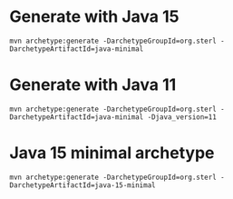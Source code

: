 # Generate with Java 15
```
mvn archetype:generate -DarchetypeGroupId=org.sterl -DarchetypeArtifactId=java-minimal
```
# Generate with Java 11
```
mvn archetype:generate -DarchetypeGroupId=org.sterl -DarchetypeArtifactId=java-minimal -Djava_version=11
```

# Java 15 minimal archetype
`mvn archetype:generate -DarchetypeGroupId=org.sterl -DarchetypeArtifactId=java-15-minimal`
